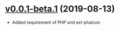 # [v0.0.1-beta.1](https://github.com/phlexus/phlexus-library-auth/releases/tag/v0.0.1-beta.1) (2019-08-13)
- Added requirement of PHP and ext-phalcon
